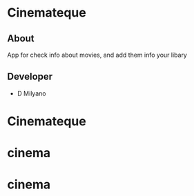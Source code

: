 # Cinemateque


## About

App for check info about movies, and add them info your libary


## Developer

- D Milyano
# Cinemateque
# cinema
# cinema
